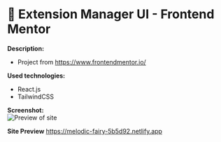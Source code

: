 # 📘 Extension Manager UI - Frontend Mentor

**Description:**
- Project from https://www.frontendmentor.io/

**Used technologies:**
   - React.js
   - TailwindCSS

**Screenshot:**
</br> ![Preview of site](/public/light-mode-preview.jpg)

**Site Preview**
https://melodic-fairy-5b5d92.netlify.app
